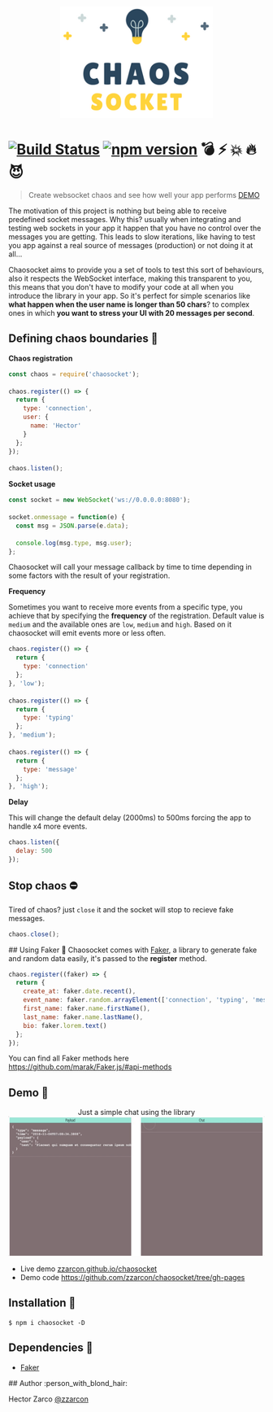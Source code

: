 <p align="center">
  <img src="demo/logo.png" width="300">
</p>

# [![Build Status](https://travis-ci.org/zzarcon/chaosocket.svg?branch=master)](https://travis-ci.org/zzarcon/chaosocket) [![npm version](https://badge.fury.io/js/chaosocket.svg)](https://badge.fury.io/js/chaosocket) :bomb: :zap: :boom: :fire: :smiling_imp: 
> Create websocket chaos and see how well your app performs [DEMO](http://zzarcon.github.io/chaosocket)

The motivation of this project is nothing but being able to receive predefined socket messages. Why this? usually when integrating and testing web sockets in your app it happen that you have no control over the messages you are getting. This leads to slow iterations, like having to test you app against a real source of messages (production) or not doing it at all...

Chaosocket aims to provide you a set of tools to test this sort of behaviours, also it respects the WebSocket interface, making this transparent to you, this means that you don't have to modify your code at all when you introduce the library in your app. So it's perfect for simple scenarios like **what happen when the user name is longer than 50 chars**? to complex ones in which **you want to stress your UI with 20 messages per second**.

## Defining chaos boundaries :triangular_ruler:

**Chaos registration**
```javascript
const chaos = require('chaosocket');

chaos.register(() => {
  return {
    type: 'connection',
    user: {
      name: 'Hector'
    }
  };
});

chaos.listen();
```

**Socket usage**
```javascript
const socket = new WebSocket('ws://0.0.0.0:8080');

socket.onmessage = function(e) {
  const msg = JSON.parse(e.data);

  console.log(msg.type, msg.user);
};
```

Chaosocket will call your message callback by time to time depending in some factors with the result of your registration.

**Frequency**

Sometimes you want to receive more events from a specific type, you achieve that by specifying the **frequency** of the registration. Default value is `medium` and the available ones are `low`, `medium` and `high`. Based on it chaosocket will emit events more or less often.

```javascript
chaos.register(() => {
  return {
    type: 'connection'
  };
}, 'low');

chaos.register(() => {
  return {
    type: 'typing'
  };
}, 'medium');

chaos.register(() => {
  return {
    type: 'message'
  };
}, 'high');
```

**Delay**

This will change the default delay (2000ms) to 500ms forcing the app to handle x4 more events.

```javascript
chaos.listen({
  delay: 500
});
```

## Stop chaos :no_entry:
Tired of chaos? just `close` it and the socket will stop to recieve fake messages.

```javascript
chaos.close();
```

## Using Faker :ghost:
Chaosocket comes with [Faker](https://github.com/marak/Faker.js/), a library to generate fake and random data easily, it's passed to the **register** method.

```javascript
chaos.register((faker) => {
  return {
    create_at: faker.date.recent(),
    event_name: faker.random.arrayElement(['connection', 'typing', 'message']),
    first_name: faker.name.firstName(),
    last_name: faker.name.lastName(),
    bio: faker.lorem.text()
  };
});
```

You can find all Faker methods here https://github.com/marak/Faker.js/#api-methods

## Demo :rocket:

<p align="center">
  Just a simple chat using the library
  <img src="demo/demo2.gif" width="800">
</p>

* Live demo [zzarcon.github.io/chaosocket](http://zzarcon.github.io/chaosocket)
* Demo code https://github.com/zzarcon/chaosocket/tree/gh-pages

## Installation :wrench:

```
$ npm i chaosocket -D
```

## Dependencies :bow:
  * [Faker](https://github.com/marak/Faker.js/)

## Author :person_with_blond_hair:

Hector Zarco [@zzarcon](https://twitter.com/zzarcon)